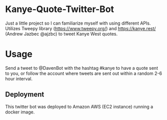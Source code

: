 # Kanye-Quote-Twitter-Bot

Just a little project so I can familiarize myself with using different APIs. 
Utilizes Tweepy library (https://www.tweepy.org/) and https://kanye.rest/ \
(Andrew Jazbec @ajzbc) to tweet Kanye West quotes.

# Usage
Send a tweet to @DavenBot with the hashtag #kanye to have a quote sent to you, or follow the account where tweets are sent out within a random 2-6 hour interval. 

## Deployment
This twitter bot was deployed to Amazon AWS (EC2 instance) running a docker image.

